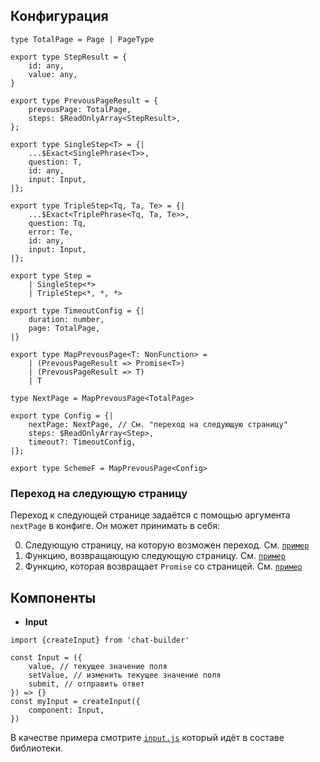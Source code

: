## Конфигурация

```
type TotalPage = Page | PageType

export type StepResult = {
    id: any,
    value: any,
}

export type PrevousPageResult = {
    prevousPage: TotalPage,
    steps: $ReadOnlyArray<StepResult>,
};

export type SingleStep<T> = {|
    ...$Exact<SinglePhrase<T>>,
    question: T,
    id: any,
    input: Input,
|};

export type TripleStep<Tq, Ta, Te> = {|
    ...$Exact<TriplePhrase<Tq, Ta, Te>>,
    question: Tq,
    error: Te,
    id: any,
    input: Input,
|};

export type Step =
    | SingleStep<*>
    | TripleStep<*, *, *>

export type TimeoutConfig = {|
    duration: number,
    page: TotalPage,
|}

export type MapPrevousPage<T: NonFunction> = 
    | (PrevousPageResult => Promise<T>)
    | (PrevousPageResult => T)
    | T

type NextPage = MapPrevousPage<TotalPage>

export type Config = {|
    nextPage: NextPage, // См. "переход на следующую страницу"
    steps: $ReadOnlyArray<Step>,
    timeout?: TimeoutConfig,
|};

export type SchemeF = MapPrevousPage<Config>
```

### Переход на следующую страницу

Переход к следующей странице задаётся с помощью аргумента `nextPage` в конфиге. Он может принимать в себя:

0. Следующую страницу, на которую возможен переход. См. [`пример`]()
0. Функцию, возвращающую следующую страницу. См. [`пример`]()
0. Функцию, которая возвращает `Promise` со страницей. См. [`пример`]()

## Компоненты

- **Input**

```
import {createInput} from 'chat-builder'

const Input = ({
    value, // текущее значение поля
    setValue, // изменить текущее значение поля
    submit, // отправить ответ
}) => {}
const myInput = createInput({
    component: Input,
})
```
В качестве примера смотрите [`input.js`](https://github.com/XaveScor/chat-builder/blob/master/src/controls/input.js) который идёт в составе библиотеки.

